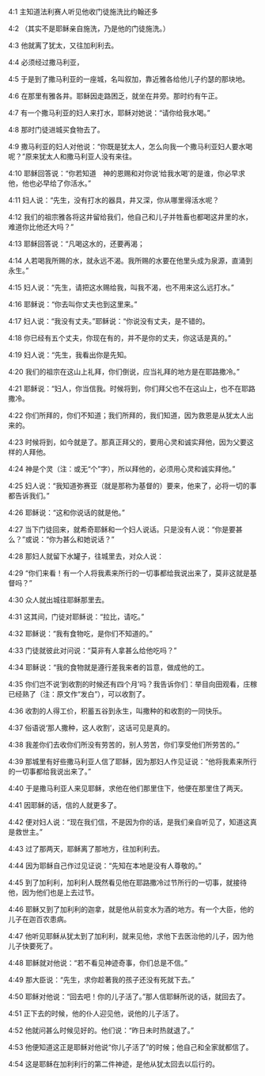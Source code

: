 <a id="1"></a>4:1  主知道法利赛人听见他收门徒施洗比约翰还多  

<a id="2"></a>4:2  （其实不是耶稣亲自施洗，乃是他的门徒施洗。）  

<a id="3"></a>4:3  他就离了犹太，又往加利利去。  

<a id="4"></a>4:4  必须经过撒马利亚，  

<a id="5"></a>4:5  于是到了撒马利亚的一座城，名叫叙加，靠近雅各给他儿子约瑟的那块地。  

<a id="6"></a>4:6  在那里有雅各井。耶稣因走路困乏，就坐在井旁。那时约有午正。  

<a id="7"></a>4:7  有一个撒马利亚的妇人来打水，耶稣对她说：“请你给我水喝。”  

<a id="8"></a>4:8  那时门徒进城买食物去了。  

<a id="9"></a>4:9  撒马利亚的妇人对他说：“你既是犹太人，怎么向我一个撒马利亚妇人要水喝呢？”原来犹太人和撒马利亚人没有来往。  

<a id="10"></a>4:10  耶稣回答说：“你若知道　神的恩赐和对你说‘给我水喝’的是谁，你必早求他，他也必早给了你活水。”  

<a id="11"></a>4:11  妇人说：“先生，没有打水的器具，井又深，你从哪里得活水呢？  

<a id="12"></a>4:12  我们的祖宗雅各将这井留给我们，他自己和儿子并牲畜也都喝这井里的水，难道你比他还大吗？”  

<a id="13"></a>4:13  耶稣回答说：“凡喝这水的，还要再渴；  

<a id="14"></a>4:14  人若喝我所赐的水，就永远不渴。我所赐的水要在他里头成为泉源，直涌到永生。”  

<a id="15"></a>4:15  妇人说：“先生，请把这水赐给我，叫我不渴，也不用来这么远打水。”  

<a id="16"></a>4:16  耶稣说：“你去叫你丈夫也到这里来。”  

<a id="17"></a>4:17  妇人说：“我没有丈夫。”耶稣说：“你说没有丈夫，是不错的。  

<a id="18"></a>4:18  你已经有五个丈夫，你现在有的，并不是你的丈夫，你这话是真的。”  

<a id="19"></a>4:19  妇人说：“先生，我看出你是先知。  

<a id="20"></a>4:20  我们的祖宗在这山上礼拜，你们倒说，应当礼拜的地方是在耶路撒冷。”  

<a id="21"></a>4:21  耶稣说：“妇人，你当信我。时候将到，你们拜父也不在这山上，也不在耶路撒冷。  

<a id="22"></a>4:22  你们所拜的，你们不知道；我们所拜的，我们知道，因为救恩是从犹太人出来的。  

<a id="23"></a>4:23  时候将到，如今就是了。那真正拜父的，要用心灵和诚实拜他，因为父要这样的人拜他。  

<a id="24"></a>4:24  神是个灵（注：或无“个”字），所以拜他的，必须用心灵和诚实拜他。”  

<a id="25"></a>4:25  妇人说：“我知道弥赛亚（就是那称为基督的）要来，他来了，必将一切的事都告诉我们。”  

<a id="26"></a>4:26  耶稣说：“这和你说话的就是他。”  

<a id="27"></a>4:27  当下门徒回来，就希奇耶稣和一个妇人说话。只是没有人说：“你是要甚么？”或说：“你为甚么和她说话？”  

<a id="28"></a>4:28  那妇人就留下水罐子，往城里去，对众人说：  

<a id="29"></a>4:29  “你们来看！有一个人将我素来所行的一切事都给我说出来了，莫非这就是基督吗？”  

<a id="30"></a>4:30  众人就出城往耶稣那里去。  

<a id="31"></a>4:31  这其间，门徒对耶稣说：“拉比，请吃。”  

<a id="32"></a>4:32  耶稣说：“我有食物吃，是你们不知道的。”  

<a id="33"></a>4:33  门徒就彼此对问说：“莫非有人拿甚么给他吃吗？”  

<a id="34"></a>4:34  耶稣说：“我的食物就是遵行差我来者的旨意，做成他的工。  

<a id="35"></a>4:35  你们岂不说‘到收割的时候还有四个月’吗？我告诉你们：举目向田观看，庄稼已经熟了（注：原文作“发白”），可以收割了。  

<a id="36"></a>4:36  收割的人得工价，积蓄五谷到永生，叫撒种的和收割的一同快乐。  

<a id="37"></a>4:37  俗语说‘那人撒种，这人收割’，这话可见是真的。　  

<a id="38"></a>4:38  我差你们去收你们所没有劳苦的，别人劳苦，你们享受他们所劳苦的。”  

<a id="39"></a>4:39  那城里有好些撒马利亚人信了耶稣，因为那妇人作见证说：“他将我素来所行的一切事都给我说出来了。”  

<a id="40"></a>4:40  于是撒马利亚人来见耶稣，求他在他们那里住下，他便在那里住了两天。  

<a id="41"></a>4:41  因耶稣的话，信的人就更多了。  

<a id="42"></a>4:42  便对妇人说：“现在我们信，不是因为你的话，是我们亲自听见了，知道这真是救世主。”  

<a id="43"></a>4:43  过了那两天，耶稣离了那地方，往加利利去。  

<a id="44"></a>4:44  因为耶稣自己作过见证说：“先知在本地是没有人尊敬的。”  

<a id="45"></a>4:45  到了加利利，加利利人既然看见他在耶路撒冷过节所行的一切事，就接待他，因为他们也是上去过节。  

<a id="46"></a>4:46  耶稣又到了加利利的迦拿，就是他从前变水为酒的地方。有一个大臣，他的儿子在迦百农患病。  

<a id="47"></a>4:47  他听见耶稣从犹太到了加利利，就来见他，求他下去医治他的儿子，因为他儿子快要死了。  

<a id="48"></a>4:48  耶稣就对他说：“若不看见神迹奇事，你们总是不信。”  

<a id="49"></a>4:49  那大臣说：“先生，求你趁著我的孩子还没有死就下去。”  

<a id="50"></a>4:50  耶稣对他说：“回去吧！你的儿子活了。”那人信耶稣所说的话，就回去了。  

<a id="51"></a>4:51  正下去的时候，他的仆人迎见他，说他的儿子活了。  

<a id="52"></a>4:52  他就问甚么时候见好的。他们说：“昨日未时热就退了。”  

<a id="53"></a>4:53  他便知道这正是耶稣对他说“你儿子活了”的时候；他自己和全家就都信了。  

<a id="54"></a>4:54  这是耶稣在加利利行的第二件神迹，是他从犹太回去以后行的。  
